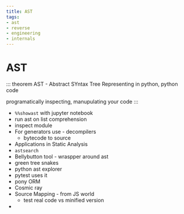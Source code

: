 ```yaml
---
title: AST
tags:
- ast
- reverse
- engineering
- internals
---
```


# AST

<TagLinks />

::: theorem AST - Abstract SYntax Tree
Representing in python, python code

programatically inspecting, manupulating your code
:::

* `%%showast` with jupyter notebook
* run ast on list comprehension
* inspect module
* For generators use - decompilers
  * bytecode to source
* Applications in Static Analysis
* `astsearch`
* Bellybutton tool - wraspper around ast
* green tree snakes
* python ast explorer
* pytest uses it
* pony ORM
* Cosmic ray
* Source Mapping - from JS world
  * test real code vs minified version
* 

<Footer />
